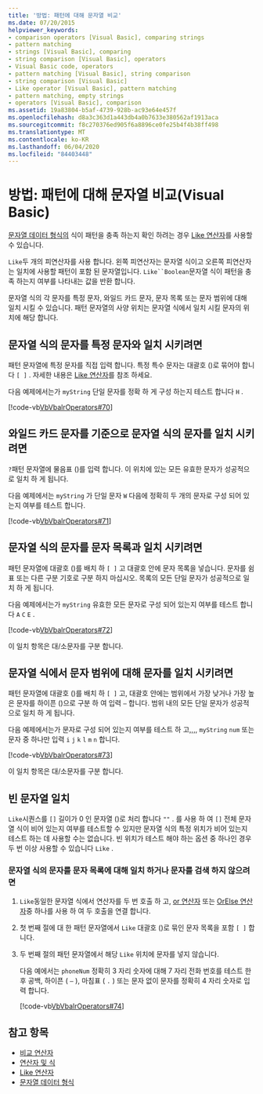 ```yaml
---
title: '방법: 패턴에 대해 문자열 비교'
ms.date: 07/20/2015
helpviewer_keywords:
- comparison operators [Visual Basic], comparing strings
- pattern matching
- strings [Visual Basic], comparing
- string comparison [Visual Basic], operators
- Visual Basic code, operators
- pattern matching [Visual Basic], string comparison
- string comparison [Visual Basic]
- Like operator [Visual Basic], pattern matching
- pattern matching, empty strings
- operators [Visual Basic], comparison
ms.assetid: 19a83804-b5af-4739-928b-ac93e64e457f
ms.openlocfilehash: d8a3c363d1a443db4a0b7633e380562af1913aca
ms.sourcegitcommit: f8c270376ed905f6a8896ce0fe25b4f4b38ff498
ms.translationtype: MT
ms.contentlocale: ko-KR
ms.lasthandoff: 06/04/2020
ms.locfileid: "84403448"
---
```

# <a name="how-to-match-a-string-against-a-pattern-visual-basic"></a>방법: 패턴에 대해 문자열 비교(Visual Basic)

[문자열 데이터 형식의](../../../language-reference/data-types/string-data-type.md) 식이 패턴을 충족 하는지 확인 하려는 경우 [Like 연산자](../../../language-reference/operators/like-operator.md)를 사용할 수 있습니다.

`Like`두 개의 피연산자를 사용 합니다. 왼쪽 피연산자는 문자열 식이고 오른쪽 피연산자는 일치에 사용할 패턴이 포함 된 문자열입니다. `Like``Boolean`문자열 식이 패턴을 충족 하는지 여부를 나타내는 값을 반환 합니다.

문자열 식의 각 문자를 특정 문자, 와일드 카드 문자, 문자 목록 또는 문자 범위에 대해 일치 시킬 수 있습니다. 패턴 문자열의 사양 위치는 문자열 식에서 일치 시킬 문자의 위치에 해당 합니다.

## <a name="to-match-a-character-in-the-string-expression-against-a-specific-character"></a>문자열 식의 문자를 특정 문자와 일치 시키려면

패턴 문자열에 특정 문자를 직접 입력 합니다. 특정 특수 문자는 대괄호 ()로 묶어야 합니다 `[ ]` . 자세한 내용은 [Like 연산자](../../../language-reference/operators/like-operator.md)를 참조 하세요.

다음 예제에서는가 `myString` 단일 문자를 정확 하 게 구성 하는지 테스트 합니다 `H` .

[!code-vb[VbVbalrOperators#70](~/samples/snippets/visualbasic/VS_Snippets_VBCSharp/VbVbalrOperators/VB/Class1.vb#70)]

## <a name="to-match-a-character-in-the-string-expression-against-a-wildcard-character"></a>와일드 카드 문자를 기준으로 문자열 식의 문자를 일치 시키려면

`?`패턴 문자열에 물음표 ()를 입력 합니다. 이 위치에 있는 모든 유효한 문자가 성공적으로 일치 하 게 됩니다.

다음 예제에서는 `myString` 가 단일 문자 `W` 다음에 정확히 두 개의 문자로 구성 되어 있는지 여부를 테스트 합니다.

[!code-vb[VbVbalrOperators#71](~/samples/snippets/visualbasic/VS_Snippets_VBCSharp/VbVbalrOperators/VB/Class1.vb#71)]

## <a name="to-match-a-character-in-the-string-expression-against-a-list-of-characters"></a>문자열 식의 문자를 문자 목록과 일치 시키려면

패턴 문자열에 대괄호 ()를 배치 하 `[ ]` 고 대괄호 안에 문자 목록을 넣습니다. 문자를 쉼표 또는 다른 구분 기호로 구분 하지 마십시오. 목록의 모든 단일 문자가 성공적으로 일치 하 게 됩니다.

다음 예제에서는가 `myString` 유효한 모든 문자로 구성 되어 있는지 여부를 테스트 합니다 `A` `C` `E` .

[!code-vb[VbVbalrOperators#72](~/samples/snippets/visualbasic/VS_Snippets_VBCSharp/VbVbalrOperators/VB/Class1.vb#72)]

이 일치 항목은 대/소문자를 구분 합니다.

## <a name="to-match-a-character-in-the-string-expression-against-a-range-of-characters"></a>문자열 식에서 문자 범위에 대해 문자를 일치 시키려면

패턴 문자열에 대괄호 ()를 배치 하 `[ ]` 고, 대괄호 안에는 범위에서 가장 낮거나 가장 높은 문자를 하이픈 ()으로 구분 하 여 입력 `–` 합니다. 범위 내의 모든 단일 문자가 성공적으로 일치 하 게 됩니다.

다음 예제에서는가 문자로 구성 되어 있는지 여부를 테스트 하 고,,,, `myString` `num` 또는 문자 중 하나만 입력 `i` `j` `k` `l` `m` `n` 합니다.

[!code-vb[VbVbalrOperators#73](~/samples/snippets/visualbasic/VS_Snippets_VBCSharp/VbVbalrOperators/VB/Class1.vb#73)]

이 일치 항목은 대/소문자를 구분 합니다.

## <a name="matching-empty-strings"></a>빈 문자열 일치

`Like`시퀀스를 `[]` 길이가 0 인 문자열 ()로 처리 합니다 `""` . 를 사용 하 여 `[]` 전체 문자열 식이 비어 있는지 여부를 테스트할 수 있지만 문자열 식의 특정 위치가 비어 있는지 테스트 하는 데 사용할 수는 없습니다. 빈 위치가 테스트 해야 하는 옵션 중 하나인 경우 두 번 이상 사용할 수 있습니다 `Like` .

### <a name="to-match-a-character-in-the-string-expression-against-a-list-of-characters-or-no-character"></a>문자열 식의 문자를 문자 목록에 대해 일치 하거나 문자를 검색 하지 않으려면

1. `Like`동일한 문자열 식에서 연산자를 두 번 호출 하 고, [or 연산자](../../../language-reference/operators/or-operator.md) 또는 [OrElse 연산자](../../../language-reference/operators/orelse-operator.md)중 하나를 사용 하 여 두 호출을 연결 합니다.

2. 첫 번째 절에 대 한 패턴 문자열에서 `Like` 대괄호 ()로 묶인 문자 목록을 포함 `[ ]` 합니다.

3. 두 번째 절의 패턴 문자열에서 해당 `Like` 위치에 문자를 넣지 않습니다.

    다음 예에서는 `phoneNum` 정확히 3 자리 숫자에 대해 7 자리 전화 번호를 테스트 한 후 공백, 하이픈 ( `–` ), 마침표 ( `.` ) 또는 문자 없이 문자를 정확히 4 자리 숫자로 입력 합니다.

    [!code-vb[VbVbalrOperators#74](~/samples/snippets/visualbasic/VS_Snippets_VBCSharp/VbVbalrOperators/VB/Class1.vb#74)]

## <a name="see-also"></a>참고 항목

- [비교 연산자](../../../language-reference/operators/comparison-operators.md)
- [연산자 및 식](index.md)
- [Like 연산자](../../../language-reference/operators/like-operator.md)
- [문자열 데이터 형식](../../../language-reference/data-types/string-data-type.md)
